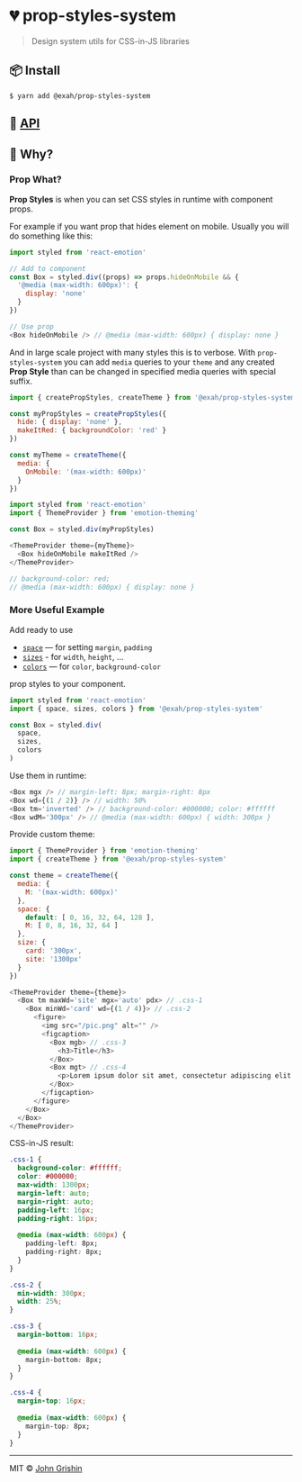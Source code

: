 # 💔 prop-styles-system

> Design system utils for CSS-in-JS libraries


## 📦 Install

```
$ yarn add @exah/prop-styles-system
```


## 📖 [API](./docs/api.md)


## 🤔 Why?


### Prop What?

**Prop Styles** is when you can set CSS styles in runtime with component props. 

For example if you want prop that hides element on mobile. Usually you will do something like this:

```js
import styled from 'react-emotion'

// Add to component
const Box = styled.div((props) => props.hideOnMobile && {  
  '@media (max-width: 600px)': {
    display: 'none' 
  }
})

// Use prop
<Box hideOnMobile /> // @media (max-width: 600px) { display: none }
```

And in large scale project with many styles this is to verbose. With `prop-styles-system` you can add `media` queries to your `theme` and any created **Prop Style** than can be changed in specified media queries with special suffix.

```js
import { createPropStyles, createTheme } from '@exah/prop-styles-system'

const myPropStyles = createPropStyles({
  hide: { display: 'none' },
  makeItRed: { backgroundColor: 'red' }
})

const myTheme = createTheme({
  media: {
    OnMobile: '(max-width: 600px)'
  }
})
```

```js
import styled from 'react-emotion'
import { ThemeProvider } from 'emotion-theming'

const Box = styled.div(myPropStyles)

<ThemeProvider theme={myTheme}>
  <Box hideOnMobile makeItRed />
</ThemeProvider>

// background-color: red; 
// @media (max-width: 600px) { display: none }
```


### More Useful Example

Add ready to use

- [`space`](./docs/api.md#space) — for setting `margin`, `padding`
- [`sizes`](./docs/api.md#sizes) - for `width`, `height`, ...
- [`colors`](./docs/api.md#colors) — for `color`, `background-color` 

prop styles to your component.

```js
import styled from 'react-emotion'
import { space, sizes, colors } from '@exah/prop-styles-system'

const Box = styled.div(
  space,
  sizes,
  colors
)
```

Use them in runtime:

```js
<Box mgx /> // margin-left: 8px; margin-right: 8px
<Box wd={(1 / 2)} /> // width: 50%
<Box tm='inverted' /> // background-color: #000000; color: #ffffff
<Box wdM='300px' /> // @media (max-width: 600px) { width: 300px }
```

Provide custom theme:

```js
import { ThemeProvider } from 'emotion-theming'
import { createTheme } from '@exah/prop-styles-system' 

const theme = createTheme({
  media: {
    M: '(max-width: 600px)'
  },
  space: {
    default: [ 0, 16, 32, 64, 128 ],
    M: [ 0, 8, 16, 32, 64 ]
  },
  size: {
    card: '300px',
    site: '1300px'
  }
})

<ThemeProvider theme={theme}>
  <Box tm maxWd='site' mgx='auto' pdx> // .css-1
    <Box minWd='card' wd={(1 / 4)}> // .css-2
      <figure>
        <img src="/pic.png" alt="" />
        <figcaption>
          <Box mgb> // .css-3
            <h3>Title</h3>
          </Box>
          <Box mgt> // .css-4
            <p>Lorem ipsum dolor sit amet, consectetur adipiscing elit. Etiam eu libero libero, sit amet commodo sem. Proin a quam vulputate enim consequat sollicitudin.</p>
          </Box>
        </figcaption>
      </figure>
    </Box>
  </Box>
</ThemeProvider>
```

CSS-in-JS result:

```css
.css-1 {
  background-color: #ffffff;
  color: #000000;
  max-width: 1300px; 
  margin-left: auto; 
  margin-right: auto; 
  padding-left: 16px; 
  padding-right: 16px;
  
  @media (max-width: 600px) { 
    padding-left: 8px; 
    padding-right: 8px; 
  }
}

.css-2 {
  min-width: 300px; 
  width: 25%;
}

.css-3 {
  margin-bottom: 16px;
  
  @media (max-width: 600px) {
    margin-bottom: 8px;
  }
}

.css-4 {
  margin-top: 16px;
  
  @media (max-width: 600px) {
    margin-top: 8px;
  }
}
```

---

MIT © [John Grishin](http://johngrish.in)
